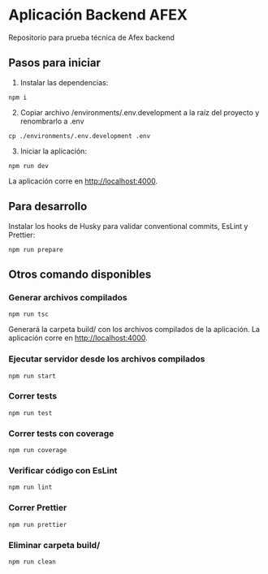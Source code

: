 # Aplicación Backend AFEX
Repositorio para prueba técnica de Afex backend


## Pasos para iniciar
1. Instalar las dependencias:
```
npm i
```

2. Copiar archivo /environments/.env.development a la raíz del proyecto y renombrarlo a .env
```
cp ./environments/.env.development .env
```

3. Iniciar la aplicación:
```
npm run dev
```

La aplicación corre en [http://localhost:4000](http://localhost:4000).




## Para desarrollo

Instalar los hooks de Husky para validar conventional commits, EsLint y Prettier:
```
npm run prepare
```



## Otros comando disponibles


### Generar archivos compilados
```
npm run tsc
```

Generará la carpeta build/ con los archivos compilados de la aplicación. La aplicación corre en [http://localhost:4000](http://localhost:4000).



### Ejecutar servidor desde los archivos compilados
```
npm run start
```


### Correr tests
```
npm run test
```


### Correr tests con coverage
```
npm run coverage
```


### Verificar código con EsLint
```
npm run lint
```


### Correr Prettier
```
npm run prettier
```


### Eliminar carpeta build/
```
npm run clean
```